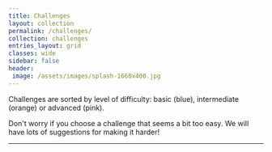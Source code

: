 ```yaml
---
title: Challenges
layout: collection
permalink: /challenges/
collection: challenges
entries_layout: grid
classes: wide
sidebar: false
header:
 image: /assets/images/splash-1660x400.jpg
---
```


Challenges are sorted by level of difficulty: basic (blue), intermediate (orange) or advanced (pink). 

Don't worry if you choose a challenge that seems a bit too easy. We will have lots of suggestions for making it harder!

---

